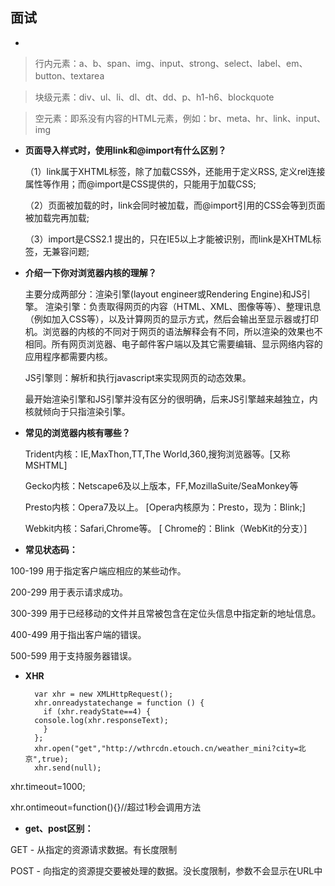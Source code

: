 
## 面试
* 
> 行内元素：a、b、span、img、input、strong、select、label、em、button、textarea

> 块级元素：div、ul、li、dl、dt、dd、p、h1-h6、blockquote

> 空元素：即系没有内容的HTML元素，例如：br、meta、hr、link、input、img

* **页面导入样式时，使用link和@import有什么区别？**

  （1）link属于XHTML标签，除了加载CSS外，还能用于定义RSS, 定义rel连接属性等作用；而@import是CSS提供的，只能用于加载CSS;

  （2）页面被加载的时，link会同时被加载，而@import引用的CSS会等到页面被加载完再加载;

  （3）import是CSS2.1 提出的，只在IE5以上才能被识别，而link是XHTML标签，无兼容问题;

* **介绍一下你对浏览器内核的理解？**

  主要分成两部分：渲染引擎(layout engineer或Rendering Engine)和JS引擎。
  渲染引擎：负责取得网页的内容（HTML、XML、图像等等）、整理讯息（例如加入CSS等），以及计算网页的显示方式，然后会输出至显示器或打印机。浏览器的内核的不同对于网页的语法解释会有不同，所以渲染的效果也不相同。所有网页浏览器、电子邮件客户端以及其它需要编辑、显示网络内容的应用程序都需要内核。

  JS引擎则：解析和执行javascript来实现网页的动态效果。

  最开始渲染引擎和JS引擎并没有区分的很明确，后来JS引擎越来越独立，内核就倾向于只指渲染引擎。

* **常见的浏览器内核有哪些？**

  Trident内核：IE,MaxThon,TT,The World,360,搜狗浏览器等。[又称MSHTML]

  Gecko内核：Netscape6及以上版本，FF,MozillaSuite/SeaMonkey等

  Presto内核：Opera7及以上。      [Opera内核原为：Presto，现为：Blink;]

  Webkit内核：Safari,Chrome等。   [ Chrome的：Blink（WebKit的分支）]

* **常见状态码：**

100-199 用于指定客户端应相应的某些动作。 

200-299 用于表示请求成功。 

300-399 用于已经移动的文件并且常被包含在定位头信息中指定新的地址信息。
 
400-499 用于指出客户端的错误。 

500-599 用于支持服务器错误。

* **XHR**

	    var xhr = new XMLHttpRequest();
	    xhr.onreadystatechange = function () {
	      if (xhr.readyState==4) {
	    console.log(xhr.responseText);
	      }
	    };
	    xhr.open("get","http://wthrcdn.etouch.cn/weather_mini?city=北京",true);
	    xhr.send(null);

xhr.timeout=1000;

xhr.ontimeout=function(){}//超过1秒会调用方法

* **get、post区别：**

GET - 从指定的资源请求数据。有长度限制

POST - 向指定的资源提交要被处理的数据。没长度限制，参数不会显示在URL中
